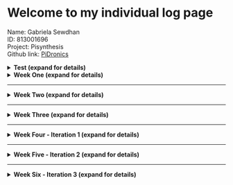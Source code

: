 # Welcome to my individual log page

Name: Gabriela Sewdhan <br>
ID: 813001696 <br>
Project: Pisynthesis <br>
Github link: [PiDronics](https://github.com/PiDronics) <br>

<details>
<summary><strong>Test (expand for details)</strong></summary>
<p>
### sdd
</p>
</details>

<details>
<summary><strong>Week One (expand for details)</strong></summary>
<p>
<strong> 15th to 19th September </strong>
</p>

<p>
+ This week we discussed on whatsapp, the project we would be doing. We decided
to choose the same project that we started working on for Software Engineering 1. 
+ We talked about:
    + The importance of getting stakeholders
    + Who are the Stakeholders
    + Shared what we did for Software Engineering 1
    + Discussed how to make the project better
    + Discussed the importance of communicating with stakeholders to develop the system.
</p>
</details>

*** 

<details>
<summary><strong>Week Two (expand for details)</strong></summary>

# 24th to 28th September
- This week we met in person for a meeting, 
discussed the milestones to be completed, the user and system requirements. 
- We talked on whatsapp to discuss and complete milestone 1.
- We discussed how we will be meeting for the rest of the semester.
- We discussed the skills each of us have and how it would fit into the project.
</details>

***

<details>
<summary><strong>Week Three (expand for details)</strong></summary>

# 1st to 5th October
- We completed the user, system, functional and non-functional requirements.
- We also completed the uml diagrams and specification for the system.
- We had a meeting on Thursday in person to discuss what went on in class 
and what Kyle said during the meeting. 
- We discussed stakeholders, getting the sensors and the raspberry pi 
and set up other meetings to be held everyday.
- **Hours worked - 8 hours**
</details>

***

<details>
<summary><strong>Week Four - Iteration 1 (expand for details)</strong></summary>

# Saturday 6th October
- We had a meeting at 9:30 pm for an hour to discuss the contact of stakeholder, 
getting a raspberry pi and ensuring that the sensors are working 
and discussed what we should do for the rest of the week. 
- We discussed who would be the scrum master and product owner for the 1st iteration:
    - Scrum Master: [Qarun Bissoondial](https://github.com/Qarun-Qadir-Bissoondial)
    - Product Owner: [Michael Ali](https://github.com/irontarkus95)
- **Hours worked - 1 1/2 hours**

# Sunday 7th October
- Today I researched on which technology to use between DigitalOcean and Firebase,
made a written Document, documenting the pros and cons, pricing, 
what they both are and their features. 
At the end, I decided that using both is best, 
where DigitalOcean would be used for computing and cloud services, 
and since it needs a database to be integrated and managed, 
I decided to integrate Firebase into it since it is the easiest to use 
and we all have experience with it. It is also much easier to manage.
- I also created a github organization ‘PiDronics’, 
created three repos and made develop and feature branches for each of them, 
pushing the code we had so far. 
- We had a meeting for an hour at 9:30 pm to talk about the tasks we did and 
discuss the results we came up with from our research.
- We decided to use real time db for Firebase, Digital Ocean after for computing, 
React for the app.
- I learnt how to use git pages and learnt more about Digital Ocean.
- **Hours worked – 1-7pm** (lunch was from 4-5)

# Monday 8th October
- Today, I researched on the different sensors needed for hydroponics 
and the most effective way to automatically keep the environment optimal.
- I did not get to work as much as I wanted to as I overworked 
for my job and it was really exhausting. I'm still learning to manage my time.
- **Hours worked - 5-6pm**

# Tuesday 9th October
- Today, we met with our first stakeholder and obtained very useful information from 11-12pm.
- I also worked with Michael to set up the sensors with the raspberry pi 
and ensure that it is working.
- **Hours worked - 6-8pm**

# Wednesday 10th October
- Today, Michael and I could not attend UWI as he became horribly sick 
and needed to go to the doctor :( 

# Thursday 11th October
- Today Michael and I went to the doctor and did not get much done. 
However, I still did some research on DigitalOcean and watch YouTube videos on how to use it.
- **Hours worked - 6 - 7:30pm**

# Friday 12th October
- Today I researched on how to pull data from the raspberry pi into Firebase.
- I worked on writing the code to read data from the temperature/humidity sensor.
- **Hours worked - 6 - 9pm**

# Saturday 13th October
- I watched tutorials and learnt some React to help out with the front-end.
- I tried to make the web app responsive and look good on a mobile app, but it was of no use.
- I discussed with my team, possible designs and ways to make the app look good on mobile while also being readable and neat.
-- **Hours worked - 10- 4pm**

# Sunday 14th October
- I did further research on how to make our system completely autonomous.
</details>

***

<details>
<summary><strong>Week Five - Iteration 2 (expand for details)</strong></summary>

# Monday 15th October
- We discussed who would be the scrum master and product owner this week:
    - New Scrum Master: [Gabriela Sewdhan](https://github.com/princesszelda94)
    - New Product Owner: [Qarun Bissoondial](https://github.com/Qarun-Qadir-Bissoondial)
- I planned out and assigned tasks for everyone for this week and made sure that we can finish it in time.
- **Hours worked - 9 - 12 pm**

# Tuesday 16th October
- I worked with Michael to pull the sensor values into firebase and into the web app.
- We worked on Milestone 3: Most of it was done already, we were not sure about the "proof of methodology".

# Wednesday 17th October
- We had a scrum meeting and discussed how to fix the structure of Firebase. We did a code review where Kristan, Michael and I reviewed the code and structure we used for Firebase and ways to improve it. It felt great seeing someone explain their code, I learnt a lot and feel like we should make code reviews a regular thing.

# Thursday 18th October
- I worked with Michael to test if the sensors we had could be submerged. It could not as our sensors do not work in a moisture rich environment.
    - We researched ways to coat the sensors and coated them in a shrink-wrap.
    - We also discussed dipping them in thermally conductive epoxy.
    - This outcome had me feeling down as Michael and I worked hard on our code to read sensor values and test them. However, this is just a minor drawback.
- What I learnt => I learnt that before jumping into coding a physical component, I should do proper research first and ensure the hardware can be used for what I want it to. However, we only went ahead with those sensors at first as we did not know we were going to submerge the sensors at first. This information only came out to us after our first meeting with our stakeholder. 

# Friday 19th October
- Michael and I obtained the pi3 and tested out sensor code on it.
    - Outcome - The libraries did not work the same for the pi3 as it did for the pi2.
    - We researched and found ways for our sensor code to work on both the pi2 and pi3.

# Saturday 20th October
- I worked with Michael to wrie sensor code to pull data from both the pi2 and pi3. 
- I also unit tested the functions used in the sensor code.

# Sunday 21st October
- We discussed who would be the scrum master and product owner this week:
    - New Scrum Master: [Michael Ali](https://github.com/irontarkus95)
    - New Product Owner: [Kristan Birbalsingh](https://github.com/KCB4Rockstar)
- We discussed what we completed for the week, what's left to do and problems we ran into.

# Monday 22nd October

# Tuesday 23rd October
</details>

***

<details>
<summary><strong>Week Six - Iteration 3 (expand for details)</strong></summary>

# Wednesday 24th October
</details>

